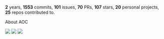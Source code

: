 **2** years, **1553** commits, **101** issues, **70** PRs, **107** stars, **20** personal projects, **25** repos contributed to.

About AOC 

![](https://img.shields.io/badge/stars%20⭐-6-yellow) ![](https://img.shields.io/badge/day%20📅-17-blue) ![](https://img.shields.io/badge/days%20completed-3-red)
